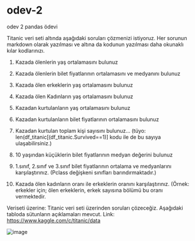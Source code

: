 # odev-2
odev 2 pandas ödevi

Titanic veri seti altında aşağıdaki soruları çözmenizi istiyoruz. Her sorunun markdown olarak yazılması ve altına da kodunun yazılması daha okunaklı kılar kodlarınızı.
1.	Kazada ölenlerin yaş ortalamasını bulunuz
2.	Kazada ölenlerin bilet fiyatlarının ortalamasını ve medyanını bulunuz
3.	Kazada ölen erkeklerin yaş ortalamasını bulunuz
4.	Kazada ölen Kadınların yaş ortalamasını bulunuz

5.	Kazadan kurtulanların yaş ortalamasını bulunuz
6.	Kazadan kurtulanların bilet fiyatlarının ortalamasını bulunuz
7.	Kazadan kurtulan toplam kişi sayısını bulunuz… 
(tüyo: len(df_titanic[(df_titanic.Survived==1)]   kodu ile de bu sayıya ulaşabilirsiniz.)

8.	10 yaşından küçüklerin bilet fiyatlarının medyan değerini bulunuz

9.	1.sınıf, 2.sınıf ve 3.sınıf bilet fiyatlarının ortalama ve medyanlarını karşılaştırınız. (Pclass değişkeni sınıfları barındırmaktadır.)

10.	Kazada ölen kadınların oranı ile erkeklerin oranını karşılaştırınız. (Örnek: erkekler için; ölen erkeklerin, erkek sayısına bölümü bu oranı vermektedir.

Veriseti üzerine:
Titanic veri seti üzerinden soruları çözeceğiz. Aşağıdaki tabloda sütunların açıklamaları mevcut.
Link: https://www.kaggle.com/c/titanic/data

![image](https://github.com/user-attachments/assets/91ea6840-be8c-4046-8deb-8388bf841374)

